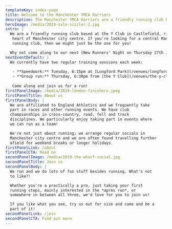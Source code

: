 ```yaml
---
templateKey: index-page
title: Welcome to the Manchester YMCA Harriers
description: The Manchester YMCA Harriers are a friendly running club based at the Y Club in Castlefield, Manchester city centre.
heroImage: /media/2019-sale-sizzler-2.jpg
intro: |
  We are a friendly running club based at the Y Club in Castlefield, right in the
   heart of Manchester city centre. If you're looking for a central Manchester
   running club, then we might just be the one for you!

  Why not come along to our next [New Runners' Night on Thursday 27th January](/events/2022-01-27-18-30-new-runners-night)?
nextEventDefault: |
  We currently have two regular training sessions each week:
  
   - **Speedwork:** Tuesday, 6:15pm at [Longford Park](/venues/longford-park-stadium)
   - **Group run:** Thursday, 6:30pm from [the Y Club](/venues/the-y-club)
  
   Come along and join us for a run!
firstPanelImage: /media/2019-london-finishers.jpeg
firstPanelTitle: About us
firstPanelBody: |
  We are affiliated to England Athletics and we frequently take
  part in races and other running events. We have club
  championships in cross-country, road, fell and track
  disciplines. We particularly enjoy taking part in events where
  we can run as a team!

  We're not just about running; we arrange regular socials in
  Manchester city centre and we are often found travelling further
  afield for weekend breaks or longer holidays.
firstPanelLink: /about
firstPanelCTA: Read on
secondPanelImage: /media/2019-the-wharf-social.jpg
secondPanelTitle: Join us
secondPanelBody: |
  We run and we do lots of fun stuff besides running. What's not
  to like?!

  Whether you're a practically a pro, just taking your first
  running steps, mainly interested in the *après run*, or
  somewhere in between all three, we'd love for you to join us!

  If you like what you see, try us out for size and come and be a
  part of it!
secondPanelLink: /join
secondPanelCTA: Find out more
---
```


